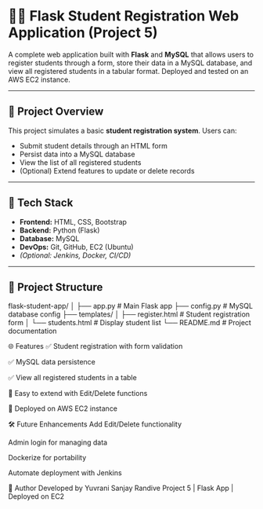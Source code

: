 # 🧑‍🎓 Flask Student Registration Web Application (Project 5)

A complete web application built with **Flask** and **MySQL** that allows users to register students through a form, store their data in a MySQL database, and view all registered students in a tabular format. Deployed and tested on an AWS EC2 instance.

---

## 📌 Project Overview

This project simulates a basic **student registration system**. Users can:

- Submit student details through an HTML form
- Persist data into a MySQL database
- View the list of all registered students
- (Optional) Extend features to update or delete records

---

## 🚀 Tech Stack

- **Frontend:** HTML, CSS, Bootstrap
- **Backend:** Python (Flask)
- **Database:** MySQL
- **DevOps:** Git, GitHub, EC2 (Ubuntu)
- *(Optional: Jenkins, Docker, CI/CD)*

---

## 📂 Project Structure

 flask-student-app/
│
├── app.py # Main Flask app
├── config.py # MySQL database config
├── templates/
│ ├── register.html # Student registration form
│ └── students.html # Display student list
└── README.md # Project documentation

🌐 Features
✅ Student registration with form validation

✅ MySQL data persistence

✅ View all registered students in a table

🔧 Easy to extend with Edit/Delete functions

🚀 Deployed on AWS EC2 instance

🛠️ Future Enhancements
 Add Edit/Delete functionality

 Admin login for managing data

 Dockerize for portability

 Automate deployment with Jenkins

🤝 Author
Developed by Yuvrani Sanjay Randive
Project 5 | Flask App | Deployed on EC2
